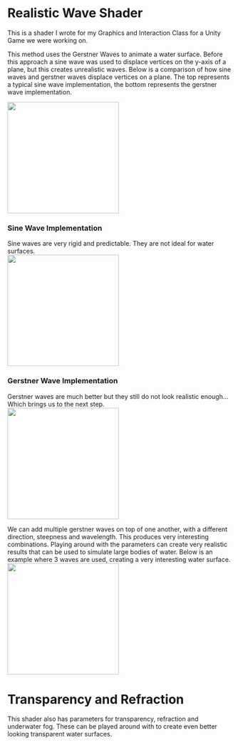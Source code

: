 # Realistic Wave Shader
This is a shader I wrote for my Graphics and Interaction Class for a Unity Game we were working on.

This method uses the Gerstner Waves to animate a water surface. Before this approach a sine wave was used to displace vertices on the y-axis of a plane, but this creates unrealistic waves. Below is a comparison of how sine waves and gerstner waves displace vertices on a plane. The top represents a typical sine wave implementation, the bottom represents the gerstner wave implementation.

<img src="https://user-images.githubusercontent.com/97642386/212574854-1bbaea5a-ee7e-49e2-bf78-6269e7404846.png" width="250">

### Sine Wave Implementation
Sine waves are very rigid and predictable. They are not ideal for water surfaces. 
<br>
<img src="https://thumbs.gfycat.com/FineYoungErne-max-1mb.gif" width="250">

### Gerstner Wave Implementation
Gerstner waves are much better but they still do not look realistic enough... Which brings us to the next step.
<br>
<img src="https://thumbs.gfycat.com/BitterGoldenHalicore-max-1mb.gif" width="250">

We can add multiple gerstner waves on top of one another, with a different direction, steepness and wavelength. This produces very interesting combinations. Playing around with the parameters can create very realistic results that can be used to simulate large bodies of water. Below is an example where 3 waves are used, creating a very interesting water surface.
<br>
<img src="https://thumbs.gfycat.com/ThisFatherlyBrontosaurus-max-1mb.gif" width="250">

# Transparency and Refraction
This shader also has parameters for transparency, refraction and underwater fog. These can be played around with to create even better looking transparent water surfaces.
